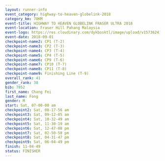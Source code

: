 ```yaml
---
layout: runner-info 
event_category: highway-to-heaven-globelink-2018 
category_km: 70KM 
event-title: HIGHWAY TO HEAVEN GLOBELINK FRASER ULTRA 2018 
event-location: Fraser Hill Pahang Malaysia 
event-logo: https://res.cloudinary.com/dykbosktl/image/upload/v1573624145/Logo/download_nnzjlh.png 
event-date: 2018-09-01 
checkpoint-name2: CP1 (T-2) 
checkpoint-name3: CP2 (T-3) 
checkpoint-name4: CP3 (T-4) 
checkpoint-name5: CP4 (T-5) 
checkpoint-name6: CP9 (T-6) 
checkpoint-name7: CP10 (T-7) 
checkpoint-name8: CP11 (T-8) 
checkpoint-name9: Finishing Line (T-9) 
overall_rank: 41
gender_rank: 38
bib: 7052
first_name: Chang Fei
last_name: Fong
gender: M
start: Sat, 07-00-00 am
checkpoint2: Sat, 08-17-56 am
checkpoint3: Sat, 09-12-05 am
checkpoint4: Sat, 10-32-49 am
checkpoint5: Sat, 11-30-19 am
checkpoint6: Sat, 12-47-08 pm
checkpoint7: Sat, 02-50-58 pm
checkpoint8: Sat, 04-31-47 pm
checkpoint9: Sat, 06-04-49 pm
finish: 11-04-49
status: FINISHER
---
```

